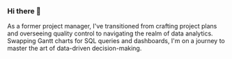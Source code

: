 ### Hi there 👋
As a former project manager, I've transitioned from crafting project plans and overseeing quality control to navigating the realm of data analytics. Swapping Gantt charts for SQL queries and dashboards, I'm on a journey to master the art of data-driven decision-making.
<!--
**MantasLazarevicius/mantaslazarevicius** is a ✨ _special_ ✨ repository because its `README.md` (this file) appears on your GitHub profile.

Here are some ideas to get you started:

- 🔭 I’m currently working on ...
- 🌱 I’m currently learning ...
- 👯 I’m looking to collaborate on ...
- 🤔 I’m looking for help with ...
- 💬 Ask me about ...
- 📫 How to reach me: ...
- 😄 Pronouns: ...
- ⚡ Fun fact: ...
-->
